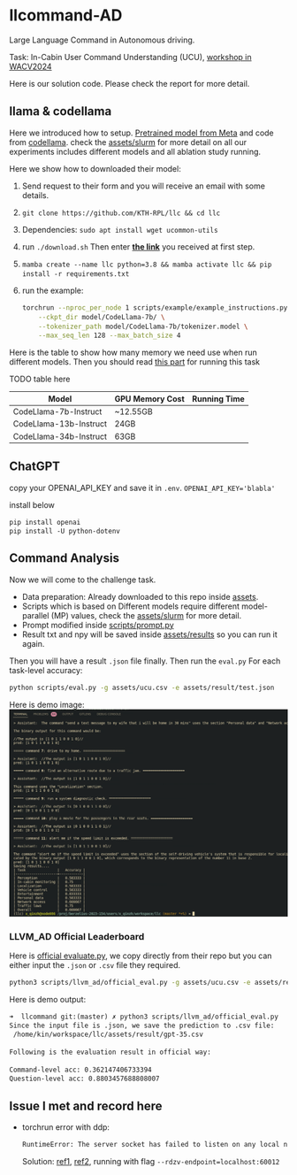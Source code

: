 # llcommand-AD

Large Language Command in Autonomous driving.

Task: In-Cabin User Command Understanding (UCU), [workshop in WACV2024](https://llvm-ad.github.io/challenges/)

Here is our solution code. Please check the report for more detail.

## llama & codellama

Here we introduced how to setup. [Pretrained model from Meta](https://ai.meta.com/llama/) and code from [codellama](https://github.com/facebookresearch/codellama/tree/main). check the [assets/slurm](assets/slurm) for more detail on all our experiments includes different models and all ablation study running. 

Here we show how to downloaded their model:

1. Send request to their form and you will receive an email with some details.
2. `git clone https://github.com/KTH-RPL/llc && cd llc` 
3. Dependencies: `sudo apt install wget ucommon-utils`
4. run `./download.sh` Then enter **<u>the link</u>** you received at first step.
5. `mamba create --name llc python=3.8 && mamba activate llc && pip install -r requirements.txt`
6. run the example:

   ```bash
   torchrun --nproc_per_node 1 scripts/example/example_instructions.py \
       --ckpt_dir model/CodeLlama-7b/ \
       --tokenizer_path model/CodeLlama-7b/tokenizer.model \
       --max_seq_len 128 --max_batch_size 4
   ```

Here is the table to show how many memory we need use when run different models. Then you should read [this part](#command-analysis) for running this task

TODO table here

| Model                  | GPU Memory Cost | Running Time |
| ---------------------- | --------------- | ------------ |
| CodeLlama-7b-Instruct  |     ~12.55GB    |              |
| CodeLlama-13b-Instruct |         24GB    |              |
| CodeLlama-34b-Instruct |         63GB    |              |

## ChatGPT

copy your OPENAI_API_KEY and save it in `.env`.
`OPENAI_API_KEY='blabla'`

install below
```
pip install openai
pip install -U python-dotenv
```

## Command Analysis 

Now we will come to the challenge task.

- Data preparation: Already downloaded to this repo inside [assets](assets/ucu.csv).
- Scripts which is based on Different models require different model-parallel (MP) values, check the [assets/slurm](assets/slurm) for more detail.
- Prompt modified inside [scripts/prompt.py](scripts/prompt.py)
- Result txt and npy will be saved inside [assets/results](assets/results) so you can run it again.

Then you will have a result `.json` file finally. Then run the `eval.py` For each task-level accuracy:

```bash
python scripts/eval.py -g assets/ucu.csv -e assets/result/test.json
```

Here is demo image:
![](assets/readme/demo.png)

### LLVM_AD Official Leaderboard

Here is [official evaluate.py](), we copy directly from their repo but you can either input the `.json` or `.csv` file they required. 

```bash
python3 scripts/llvm_ad/official_eval.py -g assets/ucu.csv -e assets/result/test.json
```

Here is demo output:
```
➜  llcommand git:(master) ✗ python3 scripts/llvm_ad/official_eval.py
Since the input file is .json, we save the prediction to .csv file:
 /home/kin/workspace/llc/assets/result/gpt-35.csv 

Following is the evaluation result in official way: 

Command-level acc: 0.362147406733394
Question-level acc: 0.8803457688808007
```

## Issue I met and record here
- torchrun error with ddp:
  ```bash
  RuntimeError: The server socket has failed to listen on any local network address. The server socket has failed to bind to [::]:29500 (errno: 98 - Address already in use). The server socket has failed to bind to 0.0.0.0:29500 (errno: 98 - Address already in use).
  ```
  Solution: [ref1](https://discuss.pytorch.org/t/runtimeerror-the-server-socket-has-failed-to-listen-on-any-local-network-address-the-server-socket-has-failed-to-bind-to-29500/180333), [ref2](https://pytorch.org/docs/stable/elastic/run.html), running with flag `--rdzv-endpoint=localhost:60012`

